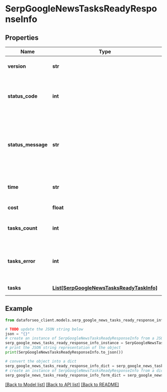 # SerpGoogleNewsTasksReadyResponseInfo


## Properties

Name | Type | Description | Notes
------------ | ------------- | ------------- | -------------
**version** | **str** | the current version of the API | [optional] 
**status_code** | **int** | general status code you can find the full list of the response codes here | [optional] 
**status_message** | **str** | general informational message you can find the full list of general informational messages here | [optional] 
**time** | **str** | total execution time, seconds | [optional] 
**cost** | **float** | total tasks cost, USD | [optional] 
**tasks_count** | **int** | the number of tasks in the tasks array | [optional] 
**tasks_error** | **int** | the number of tasks in the tasks array returned with an error | [optional] 
**tasks** | [**List[SerpGoogleNewsTasksReadyTaskInfo]**](SerpGoogleNewsTasksReadyTaskInfo.md) | array of tasks | [optional] 

## Example

```python
from dataforseo_client.models.serp_google_news_tasks_ready_response_info import SerpGoogleNewsTasksReadyResponseInfo

# TODO update the JSON string below
json = "{}"
# create an instance of SerpGoogleNewsTasksReadyResponseInfo from a JSON string
serp_google_news_tasks_ready_response_info_instance = SerpGoogleNewsTasksReadyResponseInfo.from_json(json)
# print the JSON string representation of the object
print(SerpGoogleNewsTasksReadyResponseInfo.to_json())

# convert the object into a dict
serp_google_news_tasks_ready_response_info_dict = serp_google_news_tasks_ready_response_info_instance.to_dict()
# create an instance of SerpGoogleNewsTasksReadyResponseInfo from a dict
serp_google_news_tasks_ready_response_info_form_dict = serp_google_news_tasks_ready_response_info.from_dict(serp_google_news_tasks_ready_response_info_dict)
```
[[Back to Model list]](../README.md#documentation-for-models) [[Back to API list]](../README.md#documentation-for-api-endpoints) [[Back to README]](../README.md)


